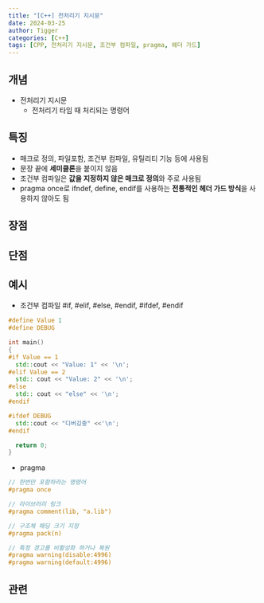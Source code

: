 ```yaml
---
title: "[C++] 전처리기 지시문"
date: 2024-03-25
author: Tigger
categories: [C++]
tags: [CPP, 전처리기 지시문, 조건부 컴파일, pragma, 헤더 가드]
---
```


## 개념 
+ 전처리기 지시문
  + 전처리기 타임 때 처리되는 명령어

## 특징
+ 매크로 정의, 파일포함, 조건부 컴파일, 유틸리티 기능 등에 사용됨
+ 문장 끝에 **세미클론**을 붙이지 않음
+ 조건부 컴파일은 **값을 지정하지 않은 매크로 정의**와 주로 사용됨
+ pragma once로 ifndef, define, endif를 사용하는 **전통적인 헤더 가드 방식**을 사용하지 않아도 됨

## 장점


## 단점


## 예시
+ 조건부 컴파일 #if, #elif, #else, #endif, #ifdef, #endif

```cpp
#define Value 1
#define DEBUG

int main()
{
#if Value == 1
  std::cout << "Value: 1" << '\n';
#elif Value == 2
  std:: cout << "Value: 2" << '\n';
#else
  std:: cout << "else" << '\n';
#endif

#ifdef DEBUG
  std::cout << "디버깅중" <<'\n';
#endif

  return 0;
}
```

+ pragma

```cpp
// 한번만 포함하라는 명령어
#pragma once

// 라이브러리 링크
#pragma comment(lib, "a.lib")

// 구조체 패딩 크기 지정
#pragma pack(n)

// 특정 경고를 비활성화 하거나 복원
#pragma warning(disable:4996)
#pragma warning(default:4996)

```

## 관련
